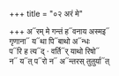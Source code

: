 +++
title = "०२ अरं मे"

+++
अ᳓रम् मे गन्तं ह᳓वनाय अस्मइ᳓  
गृणाना᳓ य᳓था पि᳓बाथो अ᳓न्धः  
प᳓रि ह त्य᳓द् · वर्ति᳓र् याथो रिषो᳓  
न᳓ य᳓त् प᳓रो न᳓ अ᳓न्तरस् तुतुर्या᳓त्